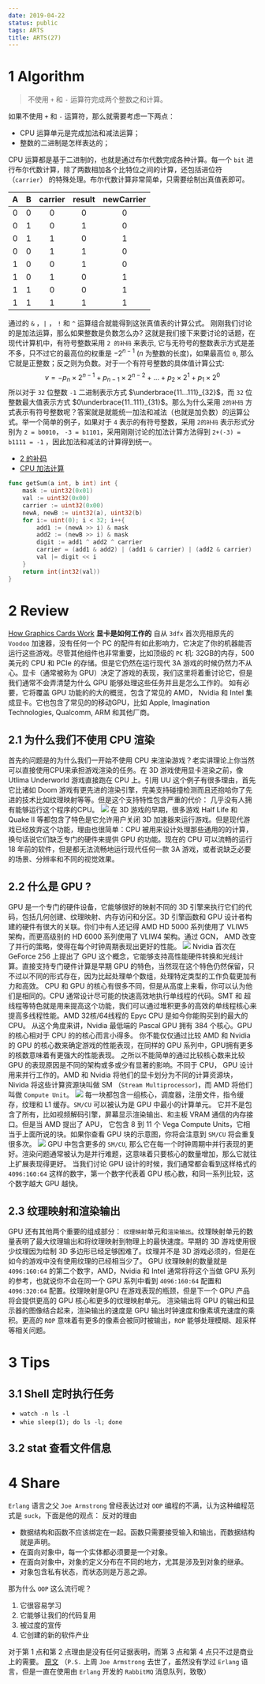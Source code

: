 ```yaml
---
date: 2019-04-22
status: public
tags: ARTS
title: ARTS(27)
---
```


# 1 Algorithm
> 不使用 `+` 和 `-` 运算符完成两个整数之和计算。

如果不使用 `+` 和 `-` 运算符，那么就需要考虑一下两点：
- CPU 运算单元是完成加法和减法运算；
- 整数的二进制是怎样表达的；

CPU 运算都是基于二进制的，也就是通过布尔代数完成各种计算。每一个 `bit` 进行布尔代数计算，除了两数相加各个比特位之间的计算，还包括进位符（`carrier`） 的特殊处理。布尔代数计算非常简单，只需要绘制出真值表即可。

A | B | carrier | result | newCarrier
:---:|:---: | :---: | :---: | :---:
0 | 0 | 0 | 0 | 0
0 | 1 | 0 | 1 | 0
0 | 1 | 1 | 0 | 1
0 | 0 | 1 | 1 | 0
1 | 0 | 0 | 1 | 0
1 | 0 | 1 | 0 | 1
1 | 1 | 0 | 0 | 1
1 | 1 | 1 | 1 | 1

通过的 `&` ，`|` ， `!` 和 `^`  运算组合就能得到这张真值表的计算公式。
刚刚我们讨论的是加法运算，那么如果整数是负数怎么办? 这就是我们接下来要讨论的话题，在现代计算机中，有符号整数采用 `2 的补码` 来表示, 它与无符号的整数表示方式是差不多，只不过它的最高位的权重是 $-2^{n-1}$ ($n$ 为整数的长度)，如果最高位 `0`, 那么它就是正整数；反之则为负数。对于一个有符号整数的具体值计算公式:
$$v = -p_n\times 2^{n-1} + p_{n-1} \times 2 ^{n-2}  + \ldots + p_2\times 2^1 + p_1 \times 2^0$$
所以对于 `32` 位整数 `-1` 二进制表示方式 $\underbrace{11...111}_{32}$，而 `32` 位整数最大值表示方式  $0\underbrace{11..111}_{31}$。那么为什么采用 `2的补码` 方式表示有符号整数呢？答案就是就能统一加法和减法（也就是加负数）的运算公式。举一个简单的例子，如果对于 `4` 表示的有符号整数，采用 `2的补码` 表示形式分别为 `2 = b0010`， `-3 = b1101`，采用刚刚讨论的加法计算方法得到  `2+(-3) = b1111 = -1` ，因此加法和减法的计算得到统一。
- [2 的补码](http://www.ruanyifeng.com/blog/2009/08/twos_complement.html)
- [CPU 加法计算](https://www.zhihu.com/question/24648757)

```go
func getSum(a int, b int) int {
	mask := uint32(0x01)
	val := uint32(0x00)
	carrier := uint32(0x00)
	newA, newB := uint32(a), uint32(b)
	for i:= uint(0); i < 32; i++{
		add1 := (newA >> i) & mask
		add2 := (newB >> i) & mask
		digit := add1 ^ add2 ^ carrier
		carrier = (add1 & add2) | (add1 & carrier) | (add2 & carrier)
		val |= digit << i
	}
    return int(int32(val))
}
```
# 2 Review
[How Graphics Cards Work](https://www.extremetech.com/gaming/269335-how-graphics-cards-work)
**显卡是如何工作的**
自从 `3dfx` 首次亮相原先的 `Voodoo` 加速器，没有任何一个 PC 的配件有如此影响力，它决定了你的机器能否运行这些游戏。尽管其他组件也非常重要，比如顶级的 `PC` 机: 32GB的内存，500 美元的 CPU 和 PCIe 的存储。但是它仍然在运行现代 3A 游戏的时候仍然力不从心。显卡（通常被称为 GPU）决定了游戏的表现，我们这里将着重讨论它，但是我们通常不会弄清楚为什么 GPU 能够处理这些任务并且是怎么工作的。
如有必要，它将覆盖 GPU 功能的的大的概览，包含了常见的 AMD， Nvidia 和 Intel 集成显卡。它也包含了常见的的移动GPU，比如 Apple, Imagination Technologies, Qualcomm, ARM 和其他厂商。

## 2.1 为什么我们不使用 CPU 渲染
首先的问题是的为什么我们一开始不使用 CPU 来渲染游戏？老实讲理论上你当然可以直接使用CPU来承担游戏渲染的任务。在 3D 游戏使用显卡渲染之前，像 Utlima Underworld 游戏直接跑在 CPU 上。引用 UU 这个例子有很多理由，首先它比诸如 Doom 游戏有更先进的渲染引擎，完美支持碰撞检测而且还抱哈你了先进的技术比如纹理映射等等。但是这个支持特性包含严重的代价： 几乎没有人拥有能够运行这个程序的CPU。
![](./_image/2019-04-24-19-51-51.jpg)
在 3D 游戏的早期，很多游戏 Half Life 和 Quake II 等都包含了特色是它允许用户关闭 3D 加速器来运行游戏。但是现代游戏已经放弃这个功能，理由也很简单：CPU 被用来设计处理那些通用的的计算，换句话说它们缺乏专门的硬件来提供 GPU 的功能。现在的  CPU 可以流畅的运行 18 年前的软件，但是都无法流畅地运行现代任何一款 3A 游戏，或者说缺乏必要的场景、分辨率和不同的视觉效果。

## 2.2 什么是 GPU ?
GPU 是一个专门的硬件设备，它能够很好的映射不同的 3D 引擎来执行它们的代码，包括几何创建、纹理映射、内存访问和分区。3D 引擎函数和 GPU 设计者构建的硬件有很大的关联。你们中有人还记得 AMD HD 5000 系列使用了 VLIW5 架构，而更高级别的 HD 6000 系列使用了 VLIW4 架构。通过 GCN， AMD 改变了并行的策略，使得在每个时钟周期表现出更好的性能。
![](./_image/2019-04-24-20-04-52.jpg)
Nvidia 首次在 GeForce 256 上提出了 GPU 这个概念，它能够支持高性能硬件转换和光线计算。直接支持专门硬件计算是早期 GPU 的特色，当然现在这个特色仍然保留，只不过以不同的形式存在，因为比起处理单个数组，处理特定类型的工作负载更加有力和高效。
CPU 和 GPU 的核心有很多不同，但是从高度上来看，你可以认为他们是相同的。CPU 通常设计尽可能的快速高效地执行单线程的代码。SMT 和 超线程等特色就是用来提高这个功能，我们可以通过堆积更多的高效的单线程核心来提高多线程性能。AMD 32核/64线程的 Epyc CPU 是如今你能购买到的最大的 CPU。 从这个角度来讲，Nvidia 最低端的 Pascal GPU 拥有 384 个核心。GPU 的核心相对于 CPU 的的核心而言小得多。
你不能仅仅通过比较 AMD 和 Nvidia 的 GPU 的核心数来确定游戏的性能表现，在同样的 GPU 系列中，GPU拥有更多的核数意味着有更强大的性能表现。
之所以不能简单的通过比较核心数来比较 GPU 的表现原因是不同的架构或多或少有显著的影响。不同于 CPU， GPU 设计用来并行工作的。AMD 和 Nvidia 将他们的显卡划分为不同的计算资源块，Nivida 将这些计算资源块叫做 SM （`Stream Multiprocessor`)，而 AMD 将他们叫做 `Compute Unit`。
![](./_image/2019-04-25-22-09-45.jpg)
每一块都包含一组核心，调度器，注册文件，指令缓存，纹理和 L1 缓存。`SM/CU` 可以被认为是 GPU 中最小的计算单元。 它并不是包含了所有，比如视频解码引擎，屏幕显示渲染输出、和主板 VRAM 通信的内存接口。但是当 AMD 提出了 APU， 它包含 8 到 11 个 Vega Compute Units，它相当于上面所说的块。如果你查看 GPU 块的示意图，你将会注意到 `SM/CU` 将会重复很多次。
![](./_image/2019-04-25-22-17-22.jpg)
GPU 中包含更多的 `SM/CU`, 那么它在每一个时钟周期中并行表现的更好。渲染问题通常被认为是并行难题，这意味着只要核心的数量增加，那么它就往上扩展表现得更好。
当我们讨论 GPU 设计的时候，我们通常都会看到这样格式的 `4096:160:64` 这样的数字，第一个数字代表着 GPU 核心数，和同一系列比较，这个数字越大 GPU 越快。
## 2.3 纹理映射和渲染输出
GPU 还有其他两个重要的组成部分： `纹理映射`单元和`渲染输出`。纹理映射单元的数量表明了最大纹理输出和将纹理映射到物理上的最快速度。早期的 3D 游戏使用很少纹理因为绘制 3D 多边形已经足够困难了。纹理并不是 3D 游戏必须的，但是在如今的游戏中没有使用纹理的已经相当少了。
GPU 纹理映射的数量就是 `4096:160:64` 的第二个数字，AMD，Nvidia 和 Intel  通常将将这个当做 GPU 系列的参考，也就说你不会在同一个 GPU 系列中看到 `4096:160:64` 配置和 `4096:320:64` 配置。纹理映射是GPU 在游戏表现的瓶颈，但是下一个 GPU 产品将会提供更高的 GPU 核心和更多的纹理映射单元。
渲染输出将 GPU 的输出和显示器的图像结合起来，渲染输出的速度是 GPU 输出时钟速度和像素填充速度的乘积。更高的 `ROP` 意味着有更多的像素会被同时被输出，`ROP` 能够处理模糊、超采样等相关问题。

# 3 Tips
## 3.1 Shell 定时执行任务
- `watch -n ls -l`
- `whie sleep(1); do ls -l; done`

## 3.2 stat 查看文件信息
# 4 Share
`Erlang` 语言之父 `Joe Armstrong` 曾经表达过对 `OOP` 编程的不满，认为这种编程范式是 `suck`，下面是他的观点：
反对的理由
- 数据结构和函数不应该绑定在一起。函数只需要接受输入和输出，而数据结构就是声明。
- 在面向对象中，每一个实体都必须要是一个对象。
- 在面向对象中，对象的定义分布在不同的地方，尤其是涉及到对象的继承。
- 对象包含私有状态，而状态则是万恶之源。

那为什么 `OOP` 这么流行呢？
1. 它很容易学习
2. 它能够让我们的代码复用
3. 被过度的宣传
4. 它创建的新的软件产业

对于第 1 点和第 2 点理由是没有任何证据表明，而第 3 点和第 4 点只不过是商业上的需要。
[原文](http://www.cs.otago.ac.nz/staffpriv/ok/Joe-Hates-OO.htm)
（`P.S.` 上周 `Joe Armstrong` 去世了，虽然没有学过 `Erlang` 语言，但是一直在使用由 `Erlang` 开发的 `RabbitMQ` 消息队列，致敬）